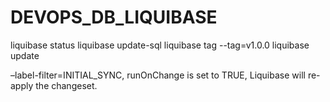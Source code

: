 # DEVOPS_DB_LIQUIBASE
liquibase status
liquibase update-sql
liquibase tag --tag=v1.0.0
liquibase update

–label-filter=INITIAL_SYNC,
runOnChange is set to TRUE, Liquibase will re-apply the changeset.
